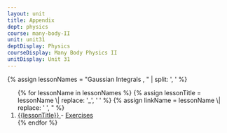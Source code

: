 ```yaml
---
layout: unit
title: Appendix 
dept: physics
course: many-body-II
unit: unit31
deptDisplay: Physics
courseDisplay: Many Body Physics II
unitDisplay: Unit 31
---
```

{% assign lessonNames = "Gaussian Integrals , " \| split: ', ' %}

<ol>
{% for lessonName in lessonNames %}
{% assign lessonTitle = lessonName \| replace:  '_', ' ' %}
{% assign linkName = lessonName \| replace: ' ', " %}
<li> <a class = "page-link" href = "{{ linkName \| prepend: units[unitIndex] \| prepend: current_page.permalink }}"> {{lessonTitle}} </a> - <a class = "page-link" href = "{{ linkName \| prepend: units[unitIndex] \| prepend: current_page.permalink \| append: "-exercises" }}"> Exercises </a> </li>
{% endfor %}
</ol>
